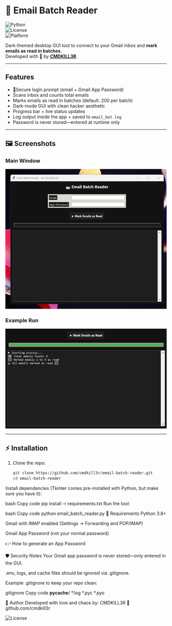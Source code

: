 # 📧 Email Batch Reader  

![Python](https://img.shields.io/badge/Python-3.8%2B-blue?logo=python)  
![License](https://img.shields.io/badge/License-MIT-green)  
![Platform](https://img.shields.io/badge/Platform-Windows%20%7C%20Linux%20%7C%20Mac-black)  

Dark-themed desktop GUI tool to connect to your Gmail inbox and **mark emails as read in batches**.  
Developed with 🖤 by **[CMDKILL3R](https://github.com/cmdkill3r)**.  

---

##  Features  
- 🔑Secure login prompt (email + Gmail App Password)  
-  Scans inbox and counts total emails  
-  Marks emails as read in batches (default: 200 per batch)  
-  Dark-mode GUI with clean hacker aesthetic  
-  Progress bar + live status updates  
-  Log output inside the app + saved to `email_bot.log`  
-  Password is never stored—entered at runtime only  

---

## 🖼️ Screenshots  

### Main Window  
![Email Batch Reader Main Window](main_window.png)  

### Example Run  
![Email Batch Reader Run Example](run_example.png)  

---

## ⚡ Installation  

1. Clone the repo:  
   ```bash
   git clone https://github.com/cmdkill3r/email-batch-reader.git
   cd email-batch-reader
Install dependencies (Tkinter comes pre-installed with Python, but make sure you have it):

bash
Copy code
pip install -r requirements.txt
Run the tool:

bash
Copy code
python email_batch_reader.py
🔧 Requirements
Python 3.8+

Gmail with IMAP enabled (Settings → Forwarding and POP/IMAP)

Gmail App Password (not your normal password)

👉 How to generate an App Password

🛡️ Security Notes
Your Gmail app password is never stored—only entered in the GUI.

.env, logs, and cache files should be ignored via .gitignore.

Example .gitignore to keep your repo clean:

gitignore
Copy code
__pycache__/
*.log
*.pyc
*.pyo

🐉 Author
Developed with love and chaos by:
CMDKILL3R
🔗 github.com/cmdkill3r

![License](https://img.shields.io/badge/License-MIT-green)

